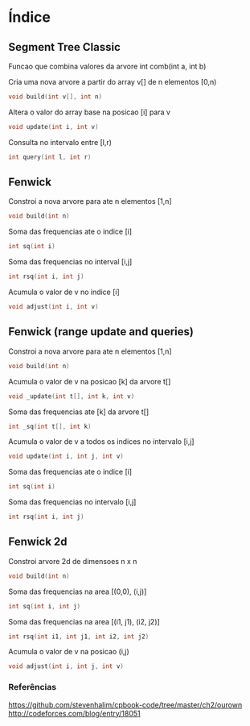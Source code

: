 # Índice

## Segment Tree Classic 
Funcao que combina valores da arvore
int comb(int a, int b)

Cria uma nova arvore a partir do array v[] de n elementos [0,n)
```c
void build(int v[], int n)
```

Altera o valor do array base na posicao [i] para v
```c
void update(int i, int v)
```

Consulta no intervalo entre [l,r)
```c
int query(int l, int r)
```

## Fenwick
Constroi a nova arvore para ate n elementos [1,n]
```c
void build(int n)
```

Soma das frequencias ate o indice [i]
```c
int sq(int i)
```

Soma das frequencias no interval [i,j]
```c
int rsq(int i, int j)
```

Acumula o valor de v no indice [i]
```c
void adjust(int i, int v)
```

## Fenwick (range update and queries)

Constroi a nova arvore para ate n elementos [1,n]
```c
void build(int n)
```

Acumula o valor de v na posicao [k] da arvore t[]
```c
void _update(int t[], int k, int v)
```

Soma das frequencias ate [k] da arvore t[]
```c
int _sq(int t[], int k)
```

Acumula o valor de v a todos os indices no intervalo [i,j]
```c
void update(int i, int j, int v)
```

Soma das frequencias ate o indice [i]
```c
int sq(int i)
```

Soma das frequencias no intervalo [i,j]
```c
int rsq(int i, int j)
```

## Fenwick 2d
Constroi arvore 2d de dimensoes n x n
```c
void build(int n)
```

Soma das frequencias na area [(0,0), (i,j)]
```c
int sq(int i, int j)
```

Soma das frequencias na area [(i1, j1), (i2, j2)]
```c
int rsq(int i1, int j1, int i2, int j2)
```

Acumula o valor de v na posicao (i,j)
```c
void adjust(int i, int j, int v)
```

### Referências
https://github.com/stevenhalim/cpbook-code/tree/master/ch2/ourown
http://codeforces.com/blog/entry/18051
